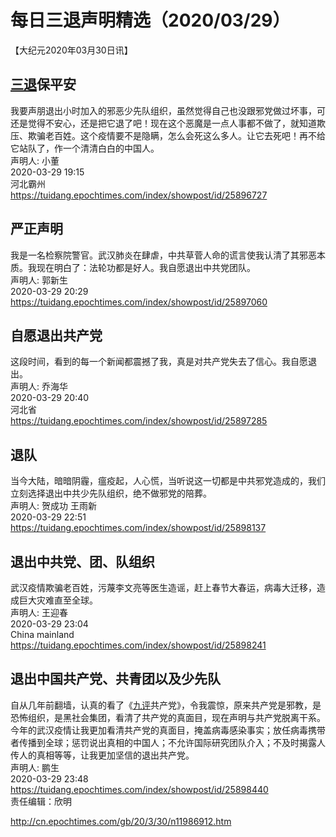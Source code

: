 # 每日三退声明精选（2020/03/29）
  
  
【大纪元2020年03月30日讯】  
## <a href="http://cn.epochtimes.com/gb/tag/%E4%B8%89%E9%80%80.html">三退</a>保平安  
我要声朋退出小时加入的邪恶少先队组织，虽然觉得自己也没跟邪党做过坏事，可还是觉得不安心，还是把它退了吧！现在这个恶魔是一点人事都不做了，就知道欺压、欺骗老百姓。这个疫情要不是隐瞒，怎么会死这么多人。让它去死吧！再不给它站队了，作一个清清白白的中国人。  
声明人: 小董  
2020-03-29 19:15  
河北霸州  
https://tuidang.epochtimes.com/index/showpost/id/25896727  
## 严正声明  
我是一名检察院警官。武汉肺炎在肆虐，中共草菅人命的谎言使我认清了其邪恶本质。我现在明白了：法轮功都是好人。我自愿退出中共党团队。  
声明人: 郭新生  
2020-03-29 20:29  
https://tuidang.epochtimes.com/index/showpost/id/25897060  
## 自愿退出共产党  
这段时间，看到的每一个新闻都震撼了我，真是对共产党失去了信心。我自愿退出。  
声明人: 乔海华  
2020-03-29 20:40  
河北省  
https://tuidang.epochtimes.com/index/showpost/id/25897285  
## 退队  
当今大陆，暗暗阴霾，瘟疫起，人心慌，当听说这一切都是中共邪党造成的，我们立刻选择退出中共少先队组织，绝不做邪党的陪葬。  
声明人: 贺成功 王雨新  
2020-03-29 22:51  
https://tuidang.epochtimes.com/index/showpost/id/25898137  
## 退出中共党、团、队组织  
武汉疫情欺骗老百姓，污蔑李文亮等医生造谣，赶上春节大春运，病毒大迁移，造成巨大灾难直至全球。  
声明人: 王迎春  
2020-03-29 23:04  
China mainland  
https://tuidang.epochtimes.com/index/showpost/id/25898241  
## 退出中国共产党、共青团以及少先队  
自从几年前翻墙，认真的看了《<a href="http://cn.epochtimes.com/gb/tag/%E4%B9%9D%E8%AF%84.html">九评</a>共产党》，令我震惊，原来共产党是邪教，是恐怖组织，是黑社会集团，看清了共产党的真面目，现在声明与共产党脱离干系。  
今年的武汉疫情让我更加看清共产党的真面目，掩盖病毒感染事实；放任病毒携带者传播到全球；惩罚说出真相的中国人；不允许国际研究团队介入；不及时揭露人传人的真相等等，让我更加坚信的退出共产党。  
声明人: 鹏生  
2020-03-29 23:48  
https://tuidang.epochtimes.com/index/showpost/id/25898440  
责任编辑：欣明  
  
  
  
http://cn.epochtimes.com/gb/20/3/30/n11986912.htm
